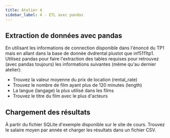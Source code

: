 ```yaml
---
title: Atelier 4
sidebar_label: 4 - ETL avec pandas
---
```


## Extraction de données avec pandas
En utilisant les informations de connection disponible dans l'énoncé du TP1 mais en allant dans la base de donnée dvdrental plustot que inf5111tp1. Utilisez pandas pour faire l'extraction des tables requises pour retrouvez (avec pandas toujours) les informations suivantes (même qu'au dernier atelier):

* Trouvez la valeur moyenne du prix de location (rental_rate)
* Trouvez le nombre de film ayant plus de 120 minutes (length)
* La langue (langage) la plus utilisé dans les films
* Trouvez le titre du film avec le plus d'acteurs

## Chargement des résultats

À partir du fichier SQLite d'exemple disponible sur le site de cours. Trouvez le salaire moyen par année et charger les résultats dans un fichier CSV.